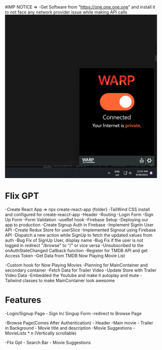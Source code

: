 #IMP NOTICE =>
-Get Software from "https://one.one.one.one" and install it to not face any network provider issue while making API calls
![alt text](image.png)

# Flix GPT 

-Create React App => npx create-react-app {folder}
-TailWind CSS install and configured for create-reacct-app
-Header
-Routing
-Login Form
-Sign Up Form
-Form Validation
-useRef hook
-Firebase Setup 
-Deploying our app to production
-Create Signup Auth in Firebase
-Implement SignIn User API
-Create Redux Store for userSlice
-Implemented Signout using Firebase API
-Dispatch a new action while SignUp to fetch the updated values from auth
-Bug Fix of SignUp User, display name
-Bug Fix if the user is not logged in redirect "/browse" to "/" or vice versa
-Unsubscribed to the onAuthStateChanged Callback function
-Register for TMDB API and get Access Token
-Get Data from TMDB Now Playing Movie List 


-Custom hook for Now Playing Movies
-Planning for MainContainer and secondary container
-Fetch Data for Trailer Video
-Update Store with Trailer Video Data
-Embedded the Youtube and make it autoplay and mute
-Tailwind classes to make MainContainer look awesome


# Features
-Login/Signup Page
    - Sign In/ Singup Form
    -redirect to Browse Page

-Browse Page(Comes After Authentication)
    - Header
    -Main movie
        - Trailer in Background
        - Movie title and description
        -Movie Suggestions
            - MovieLists * n (Vertically scrollable)

-Flix Gpt 
    - Search Bar
    - Movie Suggestions
    